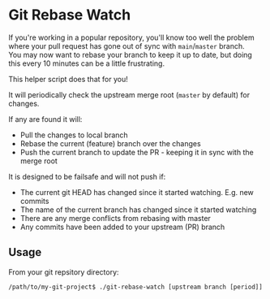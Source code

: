 # Git Rebase Watch

If you're working in a popular repository, you'll know too well the problem where your pull request has gone out of sync with `main`/`master` branch.  
You may now want to rebase your branch to keep it up to date, but doing this every 10 minutes can be a little frustrating.

This helper script does that for you!

It will periodically check the upstream merge root (`master` by default) for changes.

If any are found it will:

- Pull the changes to local branch
- Rebase the current (feature) branch over the changes
- Push the current branch to update the PR - keeping it in sync with the merge root

It is designed to be failsafe and will not push if:

- The current git HEAD has changed since it started watching. E.g. new commits
- The name of the current branch has changed since it started watching
- There are any merge conflicts from rebasing with master
- Any commits have been added to your upstream (PR) branch

## Usage

From your git repsitory directory:

```shell
/path/to/my-git-project$ ./git-rebase-watch [upstream branch [period]]
```
